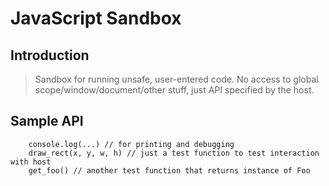 # JavaScript Sandbox

## Introduction

> Sandbox for running unsafe, user-entered code. No access to global scope/window/document/other stuff, just API specified by the host.

## Sample API
		console.log(...) // for printing and debugging
		draw_rect(x, y, w, h) // just a test function to test interaction with host
		get_foo() // another test function that returns instance of Foo

